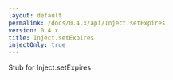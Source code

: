 ```yaml
---
layout: default
permalink: /docs/0.4.x/api/Inject.setExpires
version: 0.4.x
title: Inject.setExpires
injectOnly: true
---
```

Stub for Inject.setExpires